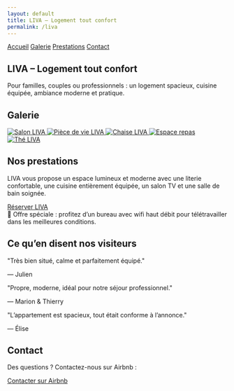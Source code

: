 ```yaml
---
layout: default
title: LIVA – Logement tout confort
permalink: /liva
---
```


<div class="bg-gray-100 min-h-screen px-4 text-black">

  <!-- MENU DE NAVIGATION -->
  <nav class="flex justify-center space-x-6 py-6 text-sm font-semibold uppercase tracking-wide">
    <a href="{{ site.baseurl }}/" class="hover:underline">Accueil</a>
    <a href="#galerie" class="hover:underline">Galerie</a>
    <a href="#prestations" class="hover:underline">Prestations</a>
    <a href="#contact" class="hover:underline">Contact</a>
  </nav>

  <!-- SECTION ACCUEIL -->
  <section id="accueil" class="text-center py-6">
    <h1 class="text-4xl font-bold mb-6">LIVA – Logement tout confort</h1>
    <p class="text-lg max-w-xl mx-auto mb-8">
      Pour familles, couples ou professionnels : un logement spacieux, cuisine équipée, ambiance moderne et pratique.
    </p>
  </section>

  <!-- SECTION GALERIE -->
  <section id="galerie" class="text-center py-8">
    <h2 class="text-2xl font-bold mb-6">Galerie</h2>
    <div class="flex flex-wrap justify-center gap-4">
      <a href="{{ site.baseurl }}/assets/images/salon1.jpg" data-lightbox="liva" data-title="Salon LIVA">
        <img src="{{ site.baseurl }}/assets/images/salon1.jpg" alt="Salon LIVA" class="h-56 rounded shadow" />
      </a>
      <a href="{{ site.baseurl }}/assets/images/Liva.jpg" data-lightbox="liva" data-title="Pièce de vie LIVA">
        <img src="{{ site.baseurl }}/assets/images/Liva.jpg" alt="Pièce de vie LIVA" class="h-56 rounded shadow" />
      </a>
      <a href="{{ site.baseurl }}/assets/images/chaise.jpg" data-lightbox="liva" data-title="Détail salon LIVA">
        <img src="{{ site.baseurl }}/assets/images/chaise.jpg" alt="Chaise LIVA" class="h-56 rounded shadow" />
      </a>
      <a href="{{ site.baseurl }}/assets/images/espacerepas.jpg" data-lightbox="liva" data-title="Espace repas">
        <img src="{{ site.baseurl }}/assets/images/espacerepas.jpg" alt="Espace repas" class="h-56 rounded shadow" />
      </a>
      <a href="{{ site.baseurl }}/assets/images/the.jpg" data-lightbox="liva" data-title="Moment détente LIVA">
        <img src="{{ site.baseurl }}/assets/images/the.jpg" alt="Thé LIVA" class="h-56 rounded shadow" />
      </a>
    </div>
  </section>

  <!-- SECTION PRESTATIONS -->
  <section id="prestations" class="text-center py-12">
    <h2 class="text-2xl font-bold mb-6">Nos prestations</h2>
    <p class="max-w-xl mx-auto text-lg mb-6">
      LIVA vous propose un espace lumineux et moderne avec une literie confortable, une cuisine entièrement équipée, un salon TV et une salle de bain soignée.
    </p>
    <a href="https://www.airbnb.fr/rooms/41095534?guests=1&adults=2&s=67&unique_share_id=e0082f3f-afbb-4a7f-8e36-141205d4c373"
       class="bg-black text-white hover:bg-gray-800 font-semibold py-3 px-6 rounded-full transition inline-block mb-8">
      Réserver LIVA
    </a>
    <div class="bg-blue-600 text-white py-4 px-6 rounded-lg shadow-lg max-w-xl mx-auto mt-8">
      💼 Offre spéciale : profitez d’un bureau avec wifi haut débit pour télétravailler dans les meilleures conditions.
    </div>
  </section>

  <!-- SECTION TÉMOIGNAGES -->
  <section class="py-12">
    <h2 class="text-2xl font-bold text-center mb-6">Ce qu’en disent nos visiteurs</h2>
    <div class="relative w-full max-w-2xl mx-auto overflow-hidden">
      <div id="testimonial-carousel-liva" class="whitespace-nowrap transition-transform duration-700 ease-in-out">
        <div class="inline-block w-full px-4">
          <p class="text-lg italic mb-2">"Très bien situé, calme et parfaitement équipé."</p>
          <p class="text-sm text-gray-700">— Julien</p>
        </div>
        <div class="inline-block w-full px-4">
          <p class="text-lg italic mb-2">"Propre, moderne, idéal pour notre séjour professionnel."</p>
          <p class="text-sm text-gray-700">— Marion & Thierry</p>
        </div>
        <div class="inline-block w-full px-4">
          <p class="text-lg italic mb-2">"L’appartement est spacieux, tout était conforme à l’annonce."</p>
          <p class="text-sm text-gray-700">— Élise</p>
        </div>
      </div>
    </div>
  </section>

  <script>
    let indexLiva = 0;
    const carouselLiva = document.getElementById('testimonial-carousel-liva');
    const slideCountLiva = carouselLiva.children.length;

    setInterval(() => {
      indexLiva = (indexLiva + 1) % slideCountLiva;
      carouselLiva.style.transform = `translateX(-${indexLiva * 100}%)`;
    }, 7000);
  </script>

  <!-- SECTION CONTACT -->
  <section id="contact" class="text-center py-12">
    <h2 class="text-2xl font-bold mb-4">Contact</h2>
    <p class="text-lg mb-4">Des questions ? Contactez-nous sur Airbnb :</p>
    <a href="https://www.airbnb.fr/rooms/41095534?guests=1&adults=2&s=67&unique_share_id=e0082f3f-afbb-4a7f-8e36-141205d4c373"
       class="bg-black text-white hover:bg-gray-800 font-semibold py-3 px-6 rounded-full transition inline-block">
      Contacter sur Airbnb
    </a>
  </section>

</div>

